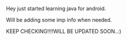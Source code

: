 Hey just started learning java for android.

Will be adding some imp info when needed.


KEEP CHECKING!!!!WILL BE UPDATED SOON..:)